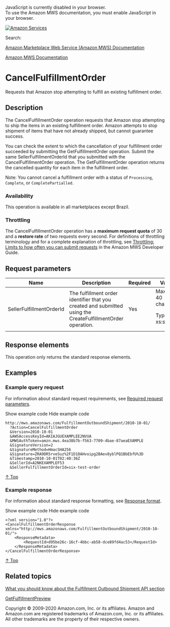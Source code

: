 <div id="MWSDX_noscript">

JavaScript is currently disabled in your browser.  
To use the Amazon MWS documentation, you must enable JavaScript in your
browser.

</div>

<div id="MWSDX_divtop">

[![Amazon
Services](https://images-na.ssl-images-amazon.com/images/G/08/mwsportal/fr_FR/amazonservices.gif "Amazon Services")](http://services.amazon.fr)

<div id="MWSDX_search">

<span id="MWSDX_searchlbl">Search:</span>

</div>

  
<span id="MWSDX_titlebar">[Amazon Marketplace Web Service (Amazon MWS)
Documentation](https://developer.amazonservices.fr/gp/mws/docs.html)</span>

</div>

<div id="MWSDX_divbottom">

<div id="MWSDX_divleft">

<div id="MWSDX_toc">

</div>

</div>

<div id="MWSDX_divright">

<div id="MWSDX_content">

<span id="MWSDX_breadcrumbs">[Amazon MWS
Documentation](https://developer.amazonservices.fr/gp/mws/docs.html)</span>

<div id="FBAOutbound_CancelFulfillmentOrder" class="nested0">

# CancelFulfillmentOrder

<div class="body">

<span class="ph">Requests that Amazon stop attempting to fulfill an
existing fulfillment order.</span>

</div>

<div id="Description" class="topic concept nested1">

## Description

<div class="body conbody">

The <span class="keyword apiname">CancelFulfillmentOrder</span>
operation requests that Amazon stop attempting to ship the items in an
existing fulfillment order. Amazon attempts to stop shipment of items
that have not already shipped, but cannot guarantee success.

You can check the extent to which the cancellation of your fulfillment
order succeeded by submitting the <span
class="keyword apiname">GetFulfillmentOrder</span> operation. Submit the
same <span class="keyword parmname">SellerFulfillmentOrderId</span> that
you submitted with the <span
class="keyword apiname">CancelFulfillmentOrder</span> operation. The
<span class="keyword apiname">GetFulfillmentOrder</span> operation
returns the cancelled quantity for each item in the fulfillment order.

<div class="note note">

<span class="notetitle">Note:</span> You cannot cancel a fulfillment
order with a status of `Processing`, `Complete`, or
`CompletePartialled`.

</div>

<div class="section">

### Availability

This operation is available in all marketplaces except Brazil.

</div>

<div class="section">

### Throttling

The <span class="keyword apiname">CancelFulfillmentOrder</span>
operation has a **maximum request quota** of 30 and a **restore rate**
of two requests every second. <span class="ph">For definitions of
throttling terminology and for a complete explanation of throttling, see
<a href="../dev_guide/DG_Throttling.md" class="xref">Throttling: Limits to how often you can submit requests</a>
in the <span class="ph">Amazon MWS Developer Guide</span>.</span>

</div>

</div>

</div>

<div id="RequestParameters" class="topic reference nested1">

## Request parameters

<div class="body refbody">

<div class="tablenoborder">

<table id="RequestParameters__RequestParametersTable" class="table" data-cellpadding="4" data-cellspacing="0" data-summary="" data-frame="border" data-border="1" data-rules="all">
<colgroup>
<col style="width: 25%" />
<col style="width: 25%" />
<col style="width: 25%" />
<col style="width: 25%" />
</colgroup>
<thead class="thead" data-align="left">
<tr class="header row">
<th id="d87449e152" class="entry" data-valign="top" width="34.84486873508353%">Name</th>
<th id="d87449e155" class="entry" data-valign="top" width="27.684964200477324%">Description</th>
<th id="d87449e158" class="entry" data-valign="top" width="11.933174224343675%">Required</th>
<th id="d87449e161" class="entry" data-valign="top" width="25.53699284009546%">Values</th>
</tr>
</thead>
<tbody class="tbody">
<tr class="odd row">
<td class="entry" data-valign="top" width="34.84486873508353%" headers="d87449e152 "><span class="keyword parmname">SellerFulfillmentOrderId</span></td>
<td class="entry" data-valign="top" width="27.684964200477324%" headers="d87449e155 "><span class="ph">The fulfillment order identifier that you created and submitted using the <span class="keyword apiname">CreateFulfillmentOrder</span> operation.</span></td>
<td class="entry" data-valign="top" width="11.933174224343675%" headers="d87449e158 ">Yes</td>
<td class="entry" data-valign="top" width="25.53699284009546%" headers="d87449e161 ">Maximum: 40 characters
<p><span class="ph">Type: xs:string</span></p></td>
</tr>
</tbody>
</table>

</div>

</div>

</div>

<div id="ResponseElements" class="topic reference nested1">

## Response elements

<div class="body refbody">

<div class="section">

<span class="ph">This operation only returns the standard response
elements.</span>

</div>

</div>

</div>

<div id="Examples" class="topic reference nested1">

## Examples

<div class="body refbody">

<div class="section">

### Example query request

<span class="ph">For information about standard request requirements,
see
<a href="../dev_guide/DG_RequiredRequestParameters.md" class="xref">Required request parameters</a>.</span>

<span class="ph expander"> <span class="keyword parmname xshow">Show
example code</span> <span class="keyword parmname xhide">Hide example
code</span> </span>

<div class="sectiondiv content">

``` pre
http://mws.amazonaws.com/FulfillmentOutboundShipment/2010-10-01/
  ?Action=CancelFulfillmentOrder
  &Version=2010-10-01
  &AWSAccessKeyId=AKIAJGUEXAMPLEE2NVUA
  &MWSAuthToken=amzn.mws.4ea38b7b-f563-7709-4bae-87aeaEXAMPLE
  &SignatureVersion=2
  &SignatureMethod=HmacSHA256
  &Signature=ZRA9DR5rveSuz%2F1D18AHvoipg2BAev8yblPQ1BbEbfU%3D
  &Timestamp=2010-10-01T02:40:36Z
  &SellerId=A2NKEXAMPLEF53
  &SellerFulfillmentOrderId=six-test-order
```

<a href="#Examples" class="xref">↑ Top</a>

</div>

</div>

<div class="section">

### Example response

<span class="ph">For information about standard response formatting, see
<a href="../dev_guide/DG_ResponseFormat.md" class="xref">Response format</a>.</span>

<span class="ph expander"> <span class="keyword parmname xshow">Show
example code</span> <span class="keyword parmname xhide">Hide example
code</span> </span>

<div class="sectiondiv content">

``` pre
<?xml version="1.0"?>
<CancelFulfillmentOrderResponse xmlns="http://mws.amazonaws.com/FulfillmentOutboundShipment/2010-10-01/">
    <ResponseMetadata>
        <RequestId>d95be26c-16cf-4bbc-ab58-dce89fd4ac53</RequestId>
    </ResponseMetadata>
</CancelFulfillmentOrderResponse>
```

<a href="#Examples" class="xref">↑ Top</a>

</div>

</div>

</div>

</div>

<div id="RelatedTopics" class="topic nested1">

## Related topics

<div class="body">

<a href="FBAOutbound_Overview.md" class="xref">What you should know about the Fulfillment Outbound Shipment API section</a>

<a href="FBAOutbound_GetFulfillmentPreview.md" class="xref" title="Returns a list of fulfillment order previews based on shipping criteria that you specify.">GetFulfillmentPreview</a>

</div>

</div>

</div>

<div id="MWSDX_footer">

Copyright © 2009-2020 Amazon.com, Inc. or its affiliates. Amazon and
Amazon.com are registered trademarks of Amazon.com, Inc. or its
affiliates. All other trademarks are the property of their respective
owners.

</div>

</div>

</div>

<div style="clear: both;">

</div>

</div>
